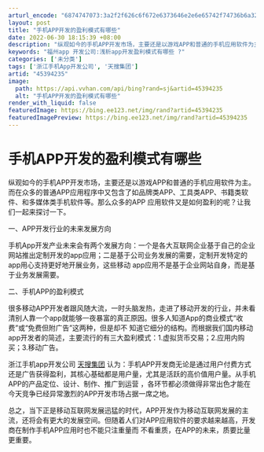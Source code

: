 ```yaml
---
arturl_encode: "6874747073:3a2f2f626c6f672e6373646e2e6e65742f74736b6a32303134:2f61727469636c652f64657461696c732f3435333934323335"
layout: post
title: "手机APP开发的盈利模式有哪些"
date: 2022-06-30 18:15:39 +08:00
description: "纵观如今的手机APP开发市场，主要还是以游戏APP和普通的手机应用软件为主。而在众多的普通APP应用"
keywords: "福州app 开发公司:浅析app开发盈利模式有哪些 ?"
categories: ['未分类']
tags: ['浙江手机App开发公司', '天搜集团']
artid: "45394235"
image:
  path: https://api.vvhan.com/api/bing?rand=sj&artid=45394235
  alt: "手机APP开发的盈利模式有哪些"
render_with_liquid: false
featuredImage: https://bing.ee123.net/img/rand?artid=45394235
featuredImagePreview: https://bing.ee123.net/img/rand?artid=45394235
---
```


# 手机APP开发的盈利模式有哪些

纵观如今的手机APP开发市场，主要还是以游戏APP和普通的手机应用软件为主。而在众多的普通APP应用程序中又包含了如品牌类APP、工具类APP、书籍类软件、和多媒体类手机软件等。那么众多的APP 应用软件又是如何盈利的呢？让我们一起来探讨一下。
  
  
  
一、APP开发行业的未来发展方向
  
  
  
手机App开发产业未来会有两个发展方向：一个是各大互联网企业基于自己的企业网站推出定制开发的app应用；二是基于公司业务发展的需要，定制开发特定的app用心支持更好地开展业务，这些移动 app应用不是基于企业网站自身，而是基于业务发展需要。
  
  
  
二、手机APP的盈利模式
  
  
  
很多移动APP开发者跟风随大流，一时头脑发热，走进了移动开发的行业，并未看清别人靠一个app就能够一夜暴富的真正原因。很多人知道App的商业模式“收费”或“免费但附广告”这两种，但是却不 知道它细分的结构。而根据我们国内移动app开发者的简述，主要流行的有三大盈利模式：1.虚拟货币交易；2.应用内购买；3.移动广告。
  
  
  
浙江手机app开发公司
[天搜集团](http://www.origingrow.com)
认为：手机APP开发商无论是通过用户付费方式还是广告获得盈利，其核心基础都是用户量，尤其是活跃的高价值用户量。从手机APP的产品定位、设计、制作、推广到运营 ，各环节都必须做得非常出色才能在今天竞争已经异常激烈的APP开发市场占据一席之地。
  
  
  
总之，当下正是移动互联网发展迅猛的时代，APP开发作为移动互联网发展的主流，还将会有更大的发展空间。但随着人们对APP应用软件的要求越来越高，开发商在制作手机APP应用时也不能只注重量而 不看重质，在APP的未来，质要比量更重要。